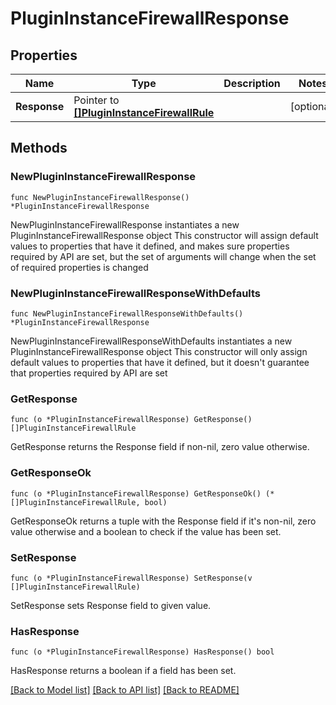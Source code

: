 # PluginInstanceFirewallResponse

## Properties

Name | Type | Description | Notes
------------ | ------------- | ------------- | -------------
**Response** | Pointer to [**[]PluginInstanceFirewallRule**](PluginInstanceFirewallRule.md) |  | [optional] 

## Methods

### NewPluginInstanceFirewallResponse

`func NewPluginInstanceFirewallResponse() *PluginInstanceFirewallResponse`

NewPluginInstanceFirewallResponse instantiates a new PluginInstanceFirewallResponse object
This constructor will assign default values to properties that have it defined,
and makes sure properties required by API are set, but the set of arguments
will change when the set of required properties is changed

### NewPluginInstanceFirewallResponseWithDefaults

`func NewPluginInstanceFirewallResponseWithDefaults() *PluginInstanceFirewallResponse`

NewPluginInstanceFirewallResponseWithDefaults instantiates a new PluginInstanceFirewallResponse object
This constructor will only assign default values to properties that have it defined,
but it doesn't guarantee that properties required by API are set

### GetResponse

`func (o *PluginInstanceFirewallResponse) GetResponse() []PluginInstanceFirewallRule`

GetResponse returns the Response field if non-nil, zero value otherwise.

### GetResponseOk

`func (o *PluginInstanceFirewallResponse) GetResponseOk() (*[]PluginInstanceFirewallRule, bool)`

GetResponseOk returns a tuple with the Response field if it's non-nil, zero value otherwise
and a boolean to check if the value has been set.

### SetResponse

`func (o *PluginInstanceFirewallResponse) SetResponse(v []PluginInstanceFirewallRule)`

SetResponse sets Response field to given value.

### HasResponse

`func (o *PluginInstanceFirewallResponse) HasResponse() bool`

HasResponse returns a boolean if a field has been set.


[[Back to Model list]](../README.md#documentation-for-models) [[Back to API list]](../README.md#documentation-for-api-endpoints) [[Back to README]](../README.md)


